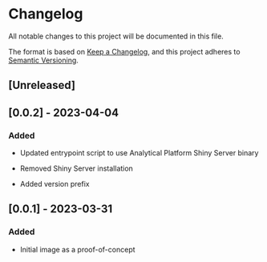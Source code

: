 <!-- markdownlint-disable MD003 -->
# Changelog

All notable changes to this project will be documented in this file.

The format is based on [Keep a Changelog](https://keepachangelog.com/en/1.0.0/),
and this project adheres to [Semantic Versioning](https://semver.org/spec/v2.0.0.html).

## [Unreleased]

## [0.0.2] - 2023-04-04

### Added

- Updated entrypoint script to use Analytical Platform Shiny Server binary

- Removed Shiny Server installation

- Added version prefix

## [0.0.1] - 2023-03-31

### Added

- Initial image as a proof-of-concept
